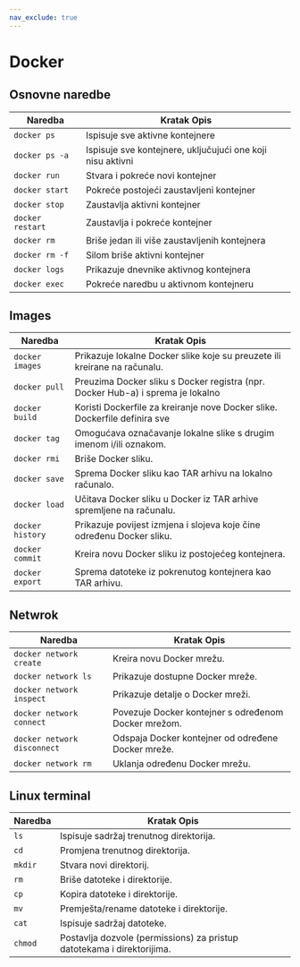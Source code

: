 ```yaml
---
nav_exclude: true
---
```


# Docker

## Osnovne naredbe

| Naredba |	Kratak Opis |
|---------|--------|
| `docker ps` |	Ispisuje sve aktivne kontejnere |
| `docker ps -a` |	Ispisuje sve kontejnere, uključujući one koji nisu aktivni |
| `docker run ` |	Stvara i pokreće novi kontejner |
| `docker start ` |	Pokreće postojeći zaustavljeni kontejner |
| `docker stop ` |	Zaustavlja aktivni kontejner |
| `docker restart ` |	Zaustavlja i pokreće kontejner |
| `docker rm ` |	Briše jedan ili više zaustavljenih kontejnera |
| `docker rm -f` | 	Silom briše aktivni kontejner |
| `docker logs ` |	Prikazuje dnevnike aktivnog kontejnera |
| `docker exec ` |	Pokreće naredbu u aktivnom kontejneru |


## Images

| Naredba |	Kratak Opis |
|---------|--------|
| `docker images` |	Prikazuje lokalne Docker slike koje su preuzete ili kreirane na računalu. |
| `docker pull` |	Preuzima Docker sliku s Docker registra (npr. Docker Hub-a) i sprema je lokalno  |na računalu.
| `docker build` |	Koristi Dockerfile za kreiranje nove Docker slike. Dockerfile definira sve  |potrebne korake za kreiranje slike.
| `docker tag` |	Omogućava označavanje lokalne slike s drugim imenom i/ili oznakom. |
| `docker rmi` |	Briše Docker sliku. |
| `docker save` |	Sprema Docker sliku kao TAR arhivu na lokalno računalo. |
| `docker load` |	Učitava Docker sliku u Docker iz TAR arhive spremljene na računalu. |
| `docker history` |	Prikazuje povijest izmjena i slojeva koje čine određenu Docker sliku. |
| `docker commit` |	Kreira novu Docker sliku iz postojećeg kontejnera. |
| `docker export` |	Sprema datoteke iz pokrenutog kontejnera kao TAR arhivu. |

## Netwrok

| Naredba |	Kratak Opis |
|---------|--------|
| `docker network create` | 	Kreira novu Docker mrežu. |
| `docker network ls` | 	Prikazuje dostupne Docker mreže. |
| `docker network inspect` | 	Prikazuje detalje o Docker mreži. |
| `docker network connect` | 	Povezuje Docker kontejner s određenom Docker mrežom. |
| `docker network disconnect` | 	Odspaja Docker kontejner od određene Docker mreže. |
| `docker network rm` | 	Uklanja određenu Docker mrežu. |


## Linux terminal

| Naredba |	Kratak Opis |
|---------|--------|
| `ls` |	Ispisuje sadržaj trenutnog direktorija. |
| `cd` |	Promjena trenutnog direktorija. |
| `mkdir` |	Stvara novi direktorij. |
| `rm` |	Briše datoteke i direktorije. |
| `cp` |	Kopira datoteke i direktorije. |
| `mv` |	Premješta/rename datoteke i direktorije. |
| `cat` |	Ispisuje sadržaj datoteke. |
| `chmod` |	Postavlja dozvole (permissions) za pristup datotekama i direktorijima. |